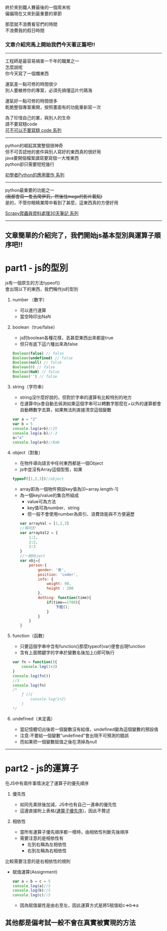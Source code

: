 終於來到鐵人賽最後的一個周末啦      
偏偏現在又來到最重要的章節     

那麼就不浪費看官們的時間  
不浪費我的假日時間  

### 文章介紹完馬上開始我們今天著正篇吧!!  

---
工程師是最容易禍害一千年的職業之一    
怎麼說呢  
你今天寫了一個爛東西    

運氣差一點可修的時間很少  
別人要維修你的專案，必須先搞懂這片代碼海  

運氣好一點可修的時間很多  
乾脆整個專案重開，按照畫面有的功能重新寫一次  

為了珍惜自己的業，與別人的生命  
請不要寫糙code  
[可不可以不要寫糙 code 系列](https://ithelp.ithome.com.tw/users/20107637/ironman/1927)

---

python的崛起其實整個很神奇  
但不可否認他的套件與別人寫好的東西真的很好用  
java要開個檔案讀寫要寫個一大堆東西  
python卻只需要短短幾行  

[初學者Python的應用實作 系列](https://ithelp.ithome.com.tw/users/20111961/ironman/1795)

---

python最重要的功能之一  
 ~~(我都會寫一隻去爬伊莉，然後找maga的影片載點)~~  
 是的，不管你眼睛業障中看到了甚麼，這東西真的方便好用

[Scrapy爬蟲與資料處理30天筆記 系列](https://ithelp.ithome.com.tw/users/20107514/ironman/1919)

---

## 文章簡單的介紹完了，我們開始js基本型別與運算子順序吧!!

# part1 - js的型別

js有一個原生的方法typeof()  
會出現以下的東西，我們稱作js的型別  


1. number （數字）  
    * 可以進行運算
    * 當空時印出NaN
2. boolean（true/false）
    * js的boolean各種花樣，丟甚麼東西出來都是true
    * 但只有底下這六種出來為false
    ```js
    Boolean(false) // false
    Boolean(undefined) // false
    Boolean(null) // false
    Boolean(0) // false
    Boolean(NaN) // false
    Boolean('') // false
    ```

3. string（字符串）  
    * string沒什麼好說的，但對於字串的運算有比較特別的地方
    * 在運算中js會自動去偵測如果這個字串可以轉數字那麼在+以外的運算都會自動轉數字去算，如果無法則直接清空這個變數
    ```js
    var a = "2"
    var b = 5
    console.log(a+b)//25
    console.log(a-b)//-3
    a="a"
    console.log(a+b)//NaN
    ```
4. object（對象）  
    * 在物件導向語言中任何東西都是一個Object
    * js中並沒有Array這個型態，如果
    ```js
    typeof([1,2,3])//object
    ```
    * array即為一個物件預設key值為[0~array.length-1]
    * 為一個key/value的集合所組成
        * value可為方法
        * key值可為number、string
        * 但一般不會使用number為索引、浪費效能與不方便遍歷
        ```js
        var arrayVal = [1,2,3]
        //等同於
        var arrayVal2 = {
            1:1,
            2:2,
            3:3
        }
        //一般Object
        var obj={
            person:{
                gender: '男',
                position: 'coder',
                info: {
                    weight: 90,
                    height : 200
                },
                dothing: function(time){
                    if(time==1700){
                        下班();
                    }
                }
            }
        }
        ```

5. function（函數）
    * 只要這個字串中含有function()那麼typeof(var)便會出現function
    * 含有上面關鍵字的字串於變數名後加上()即可執行
    ```js
    var fn = function(){
	    console.log(1+2)
    }
    console.log(fn())
    //3
    console.log(fn)
    /*
        ƒ (){
            console.log(1+2)
        }
    */
    ```
6. undefined（未定義）  
    * 當記憶體切出後若一個變數沒有給值，undefined變為這個變數的預設值
    * 注意:不要給一個變數"undefined"會出現不可預測的錯誤
    * 而如果把一個變數賦值之後在清掉為null


---

# part2 - js的運算子

在JS中有兩件事情決定了運算子的優先順序
1. 優先性
    *  如同先乘除後加減，JS中也有自己一連串的優先性
    * 這邊直接附上表格([運算子優先序](https://developer.mozilla.org/zh-TW/docs/Web/JavaScript/Reference/Operators/Operator_Precedence))，因此不贅述

2. 相依性
    * 當所有運算子優先順序都一樣時，由相依性判斷先後順序
    * 需要注意的是相依性有
        * 左到右稱為左相依性
        * 右到左稱為右相依性
    
比較需要注意的是右相依性的規則
* 賦值運算(Assignment)
    ```js
    var a = b = c = 5
    console.log(a)//5
    console.log(b)//5
    console.log(c)//5
    ```
    * 因為賦值屬性是由右至左，因此運算方式是將5賦值給c=>b=>a

其他都是偏考試一般不會在真實被實現的方法
--- 

